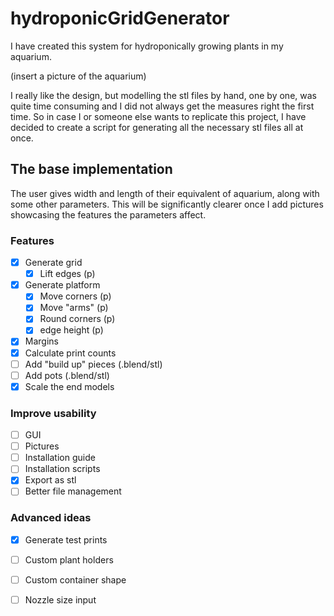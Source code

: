 # hydroponicGridGenerator

I have created this system for hydroponically growing plants in my aquarium. 

(insert a picture of the aquarium)

I really like the design, but modelling the stl files by hand, one by one, was quite time consuming and I did not 
always get the measures right the first time. So in case I or someone else wants to replicate this project, 
I have decided to create a script for generating all the necessary stl files all at once.

## The base implementation

The user gives width and length of their equivalent of aquarium, along with some other parameters. This will be significantly clearer once I add pictures showcasing the features the parameters affect.

### Features

- [x] Generate grid
  - [x] Lift edges (p)
- [x] Generate platform
  - [x] Move corners (p)
  - [x] Move "arms" (p)
  - [x] Round corners (p)
  - [x] edge height (p)
- [x] Margins
- [x] Calculate print counts
- [ ] Add "build up" pieces (.blend/stl)
- [ ] Add pots (.blend/stl)
- [x] Scale the end models

### Improve usability
- [ ] GUI
- [ ] Pictures
- [ ] Installation guide
- [ ] Installation scripts
- [x] Export as stl
- [ ] Better file management

### Advanced ideas

- [x] Generate test prints
- [ ] Custom plant holders
- [ ] Custom container shape
- [ ] Nozzle size input




